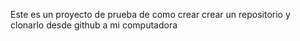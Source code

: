 Este es un proyecto de prueba de como crear crear un repositorio y clonarlo desde github a mi computadora 

